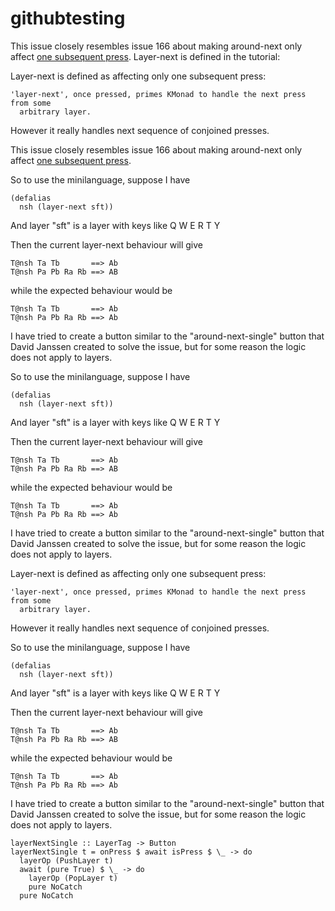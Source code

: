 # githubtesting
This issue closely resembles issue 166 about making around-next only affect [one subsequent press](https://github.com/kmonad/kmonad/issues/166). Layer-next is defined in the tutorial:

Layer-next is defined as affecting only one subsequent press: 

```
'layer-next', once pressed, primes KMonad to handle the next press from some
  arbitrary layer.
```

However it really handles next sequence of conjoined presses.

This issue closely resembles issue 166 about making around-next only affect [one subsequent press](https://github.com/kmonad/kmonad/issues/166). 

So to use the minilanguage, suppose I have

```
(defalias
  nsh (layer-next sft))
```

And layer "sft" is a layer with keys like Q W E R T Y

Then the current layer-next behaviour will give

```
T@nsh Ta Tb       ==> Ab
T@nsh Pa Pb Ra Rb ==> AB
```

while the expected behaviour would be

```
T@nsh Ta Tb       ==> Ab
T@nsh Pa Pb Ra Rb ==> Ab
```

I have tried to create a button similar to the "around-next-single" button that David Janssen created to solve the issue, but for some reason the logic does not apply to layers.


So to use the minilanguage, suppose I have

```
(defalias
  nsh (layer-next sft))
```

And layer "sft" is a layer with keys like Q W E R T Y

Then the current layer-next behaviour will give

```
T@nsh Ta Tb       ==> Ab
T@nsh Pa Pb Ra Rb ==> AB
```

while the expected behaviour would be

```
T@nsh Ta Tb       ==> Ab
T@nsh Pa Pb Ra Rb ==> Ab
```

I have tried to create a button similar to the "around-next-single" button that David Janssen created to solve the issue, but for some reason the logic does not apply to layers.


Layer-next is defined as affecting only one subsequent press: 

```
'layer-next', once pressed, primes KMonad to handle the next press from some
  arbitrary layer.
```

However it really handles next sequence of conjoined presses.

So to use the minilanguage, suppose I have

```
(defalias
  nsh (layer-next sft))
```

And layer "sft" is a layer with keys like Q W E R T Y

Then the current layer-next behaviour will give

```
T@nsh Ta Tb       ==> Ab
T@nsh Pa Pb Ra Rb ==> AB
```

while the expected behaviour would be

```
T@nsh Ta Tb       ==> Ab
T@nsh Pa Pb Ra Rb ==> Ab
```

I have tried to create a button similar to the "around-next-single" button that David Janssen created to solve the issue, but for some reason the logic does not apply to layers.


```
layerNextSingle :: LayerTag -> Button
layerNextSingle t = onPress $ await isPress $ \_ -> do
  layerOp (PushLayer t)
  await (pure True) $ \_ -> do
    layerOp (PopLayer t)
    pure NoCatch
  pure NoCatch
```
